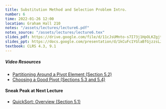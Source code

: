 ```yaml
---
title: Substitution Method and Selection Problem Intro.
number: 6
time: 2022-01-26 12:00
location: Graham Hall 210
notes: "/assets/lectures/lecture6.pdf"
notes_source: "/assets/lectures/lecture6.tex"
slides_pdf: https://drive.google.com/file/d/11cJsUMnto-s7I73j1HpOLKZgjtdDPljx/view?usp=sharing
slides_ppt: https://docs.google.com/presentation/d/1kCuFc1YGlaBfGjzzsLJULSVGpO94438wZkNUFsCaDBA/edit?usp=sharing
textbook: CLRS 4.3, 9.1
---
```


##### Video Resources
- [Partitioning Around a Pivot Element (Section 5.2)](https://www.youtube.com/watch?v=LYzdRN5iFdA&list=PLEGCF-WLh2RLHqXx6-GZr_w7LgqKDXxN_&index=25)
- [Choosing a Good Pivot (Sections 5.3 and 5.4)](https://www.youtube.com/watch?v=kqO46FOUTbI&list=PLEGCF-WLh2RLHqXx6-GZr_w7LgqKDXxN_&index=26)


#### Sneak Peak at Next Lecture
- [QuickSort: Overview (Section 5.1)](https://www.youtube.com/watch?v=ETo1cpLN7kk&list=PLEGCF-WLh2RLHqXx6-GZr_w7LgqKDXxN_&index=24)


